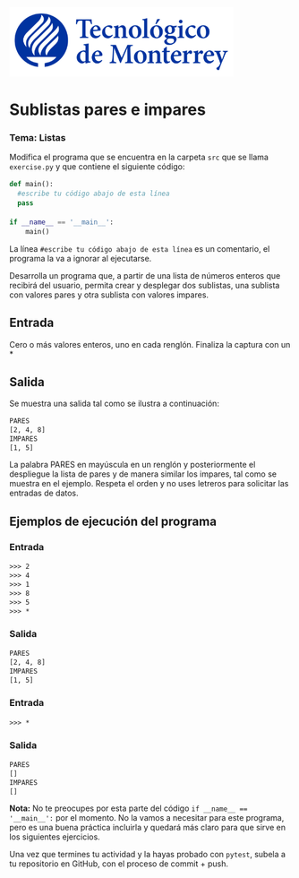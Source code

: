 ![Tec de Monterrey](../../images/logotecmty.png)
# Sublistas pares e impares
### Tema: Listas 

Modifica el programa que se encuentra en la carpeta `src` que se llama `exercise.py` y que contiene el siguiente código:

```python
def main():
  #escribe tu código abajo de esta línea
  pass

if __name__ == '__main__':
    main()
```

La línea `#escribe tu código abajo de esta línea` es un comentario, el programa la va a ignorar al ejecutarse.

Desarrolla un programa que, a partir de una lista de números enteros que recibirá del usuario, permita crear y desplegar dos sublistas, una sublista con valores pares y otra sublista con valores impares. 

## Entrada
Cero o más valores enteros, uno en cada renglón. Finaliza la captura con un *

## Salida
Se muestra una salida tal como se ilustra a continuación:
```
PARES
[2, 4, 8]
IMPARES
[1, 5]
```
La palabra PARES en mayúscula en un renglón y posteriormente el despliegue la lista de pares y de manera similar los impares, tal como se muestra en el ejemplo. Respeta el orden y no uses letreros para solicitar las entradas de datos.

## Ejemplos de ejecución del programa
### Entrada
```
>>> 2
>>> 4
>>> 1
>>> 8
>>> 5
>>> *
```
### Salida
```
PARES
[2, 4, 8]
IMPARES
[1, 5]
```
### Entrada
```
>>> *
```
### Salida
```
PARES
[]
IMPARES
[]
```

**Nota:** No te preocupes por esta parte del código `if __name__ == '__main__':` por el momento. No la vamos a necesitar para este programa, pero es una buena práctica incluirla y quedará más claro para que sirve en los siguientes ejercicios.

Una vez que termines tu actividad y la hayas probado con `pytest`, subela a tu repositorio en GitHub, con el proceso de commit + push.
